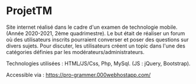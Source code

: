 # ProjetTM

Site internet réalisé dans le cadre d'un examen de technologie mobile. (Année 2020-2021, 2ème quadrimestre).
Le but était de réaliser un forum où des utilisateurs inscrits pourraient converser et poser des questions sur divers sujets.
Pour discuter, les utilisateurs créent un topic dans l'une des catégories définies par les modérateurs/administrateurs.

Technologies utilisées : HTML/JS/Css, Php, MySql. (JS : jQuery, Bootstrap).

Accessible via : https://pro-grammer.000webhostapp.com/
